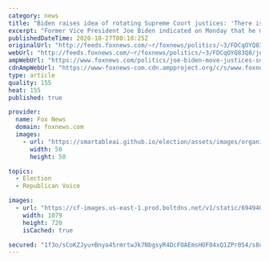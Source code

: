 ```yaml
---
category: news
title: "Biden raises idea of rotating Supreme Court justices: 'There is some literature among constitutional scholars'"
excerpt: "Former Vice President Joe Biden indicated on Monday that he might be open to shifting Supreme Court justices to lower courts if elected president, noting that he hadn't made any \"judgement\" yet on the issue."
publishedDateTime: 2020-10-27T00:18:25Z
originalUrl: "http://feeds.foxnews.com/~r/foxnews/politics/~3/FDCqOYQ83Q8/joe-biden-move-justices-supreme-court"
webUrl: "http://feeds.foxnews.com/~r/foxnews/politics/~3/FDCqOYQ83Q8/joe-biden-move-justices-supreme-court"
ampWebUrl: "https://www.foxnews.com/politics/joe-biden-move-justices-supreme-court.amp"
cdnAmpWebUrl: "https://www-foxnews-com.cdn.ampproject.org/c/s/www.foxnews.com/politics/joe-biden-move-justices-supreme-court.amp"
type: article
quality: 155
heat: 155
published: true

provider:
  name: Fox News
  domain: foxnews.com
  images:
    - url: "https://smartableai.github.io/election/assets/images/organizations/foxnews.com-50x50.jpg"
      width: 50
      height: 50

topics:
  - Election
  - Republican Voice

images:
  - url: "https://cf-images.us-east-1.prod.boltdns.net/v1/static/694940094001/519936dc-0d88-4970-8258-a93781b63bc6/e6a4677f-3ae0-4a10-8e62-055e120dd108/1280x720/match/image.jpg"
    width: 1079
    height: 720
    isCached: true

secured: "1f3o/sCoKZJyu+Bnya4SrmrtwJk7NbgsyR4DcFOAEmsHOF04xQ1ZPr0S4/s8ujM+PfEcOdI6w0S3AXPdznmwc45szd8ifVXHnf6heI1ccSBL9WU5x51hFGjNu/gagRip1yhVa0albLtfhMonQMpDwpaS3tXZXb1aUmZFLoRvtGH+5FDQ5YkHobx16YqhyakjTz9Y69riNNMighXtOAMwYNhTT343ViYaKr66xIGONxwcOkOgZPX6PZWsdglw/cHgACNWGmkzzExvLaJIEailQi1EDDDiNn3GxUB7U0A+qJ+RNCb0wLn+uDKNDy9BfNe2KDxIBGvbxHl/VITs23pYugZldDmFPGoxqHj4XdPbbm8=;UDkXVYchb+a/yWzBLG/qQA=="
---
```


